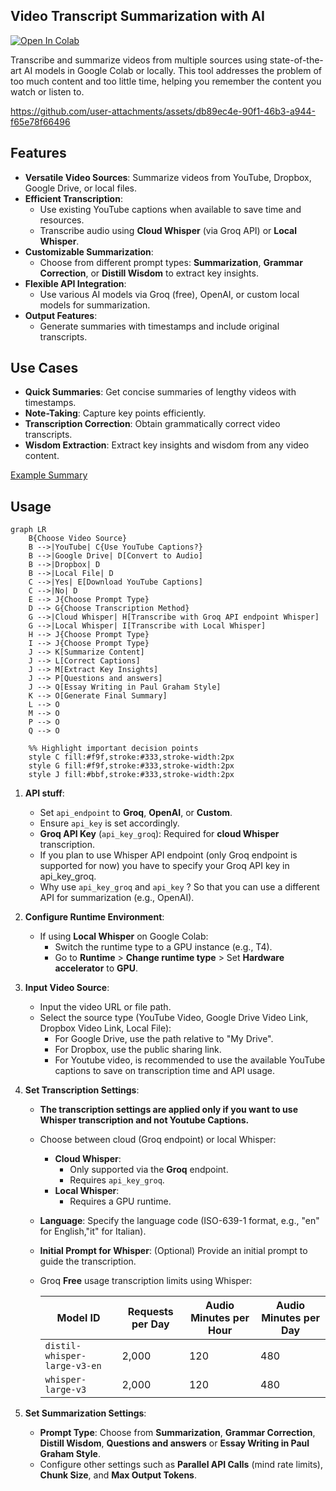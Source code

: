 ## Video Transcript Summarization with AI

[![Open In Colab](https://colab.research.google.com/assets/colab-badge.svg)](https://colab.research.google.com/drive/16sLs1fJ7inP1wKw90zgk7Q_88N4sFU1v?usp=sharing)

Transcribe and summarize videos from multiple sources using state-of-the-art AI models in Google Colab or locally. This tool addresses the problem of too much content and too little time, helping you remember the content you watch or listen to.

https://github.com/user-attachments/assets/db89ec4e-90f1-46b3-a944-f65e78f66496

## Features

- **Versatile Video Sources**: Summarize videos from YouTube, Dropbox, Google Drive, or local files.
- **Efficient Transcription**:
  - Use existing YouTube captions when available to save time and resources.
  - Transcribe audio using **Cloud Whisper** (via Groq API) or **Local Whisper**.
- **Customizable Summarization**:
  - Choose from different prompt types: **Summarization**, **Grammar Correction**, or **Distill Wisdom** to extract key insights.
- **Flexible API Integration**:
  - Use various AI models via Groq (free), OpenAI, or custom local models for summarization.
- **Output Features**:
  - Generate summaries with timestamps and include original transcripts.

## Use Cases

- **Quick Summaries**: Get concise summaries of lengthy videos with timestamps.
- **Note-Taking**: Capture key points efficiently.
- **Transcription Correction**: Obtain grammatically correct video transcripts.
- **Wisdom Extraction**: Extract key insights and wisdom from any video content.

[Example Summary](Video%20summaries%20examples/ngvOyccUzzY_captions_FINAL.md)

## Usage

```mermaid
graph LR
    B{Choose Video Source}
    B -->|YouTube| C{Use YouTube Captions?}
    B -->|Google Drive| D[Convert to Audio]
    B -->|Dropbox| D
    B -->|Local File| D
    C -->|Yes| E[Download YouTube Captions]
    C -->|No| D
    E --> J{Choose Prompt Type}
    D --> G{Choose Transcription Method}
    G -->|Cloud Whisper| H[Transcribe with Groq API endpoint Whisper]
    G -->|Local Whisper| I[Transcribe with Local Whisper]
    H --> J{Choose Prompt Type}
    I --> J{Choose Prompt Type}
    J --> K[Summarize Content]
    J --> L[Correct Captions]
    J --> M[Extract Key Insights]
    J --> P[Questions and answers]
    J --> Q[Essay Writing in Paul Graham Style]
    K --> O[Generate Final Summary]
    L --> O
    M --> O
    P --> O
    Q --> O

    %% Highlight important decision points
    style C fill:#f9f,stroke:#333,stroke-width:2px
    style G fill:#f9f,stroke:#333,stroke-width:2px
    style J fill:#bbf,stroke:#333,stroke-width:2px
```

1. **API stuff**:
     - Set `api_endpoint` to **Groq**, **OpenAI**, or **Custom**.
     - Ensure `api_key` is set accordingly.
     - **Groq API Key** (`api_key_groq`): Required for **cloud Whisper** transcription.
     - If you plan to use Whisper API endpoint (only Groq endpoint is supported for now) you have to specify your Groq API key in api_key_groq.
     - Why use `api_key_groq` and `api_key` ? So that you can use a different API for summarization (e.g., OpenAI).
2. **Configure Runtime Environment**:
   - If using **Local Whisper** on Google Colab:
     - Switch the runtime type to a GPU instance (e.g., T4).
     - Go to **Runtime** > **Change runtime type** > Set **Hardware accelerator** to **GPU**.
3. **Input Video Source**:
   - Input the video URL or file path.
    - Select the source type (YouTube Video, Google Drive Video Link, Dropbox Video Link, Local File):
      - For Google Drive, use the path relative to "My Drive".
      - For Dropbox, use the public sharing link. 
      - For Youtube video, is recommended to use the available YouTube captions to save on transcription time and API usage.
4. **Set Transcription Settings**:
   - **The transcription settings are applied only if you want to use Whisper transcription and not Youtube Captions.**
   - Choose between cloud (Groq endpoint) or local Whisper:
     - **Cloud Whisper**:
       - Only supported via the **Groq** endpoint.
       - Requires `api_key_groq`.
     - **Local Whisper**:
       - Requires a GPU runtime.
   - **Language**: Specify the language code (ISO-639-1 format, e.g., "en" for English,"it" for Italian).
   - **Initial Prompt for Whisper**: (Optional) Provide an initial prompt to guide the transcription.
    - Groq **Free** usage transcription limits using Whisper:

      | Model ID                      | Requests per Day | Audio Minutes per Hour | Audio Minutes per Day |
      |-------------------------------|------------------|------------------------|-----------------------|
      | `distil-whisper-large-v3-en`  | 2,000            | 120                    | 480                   |
      | `whisper-large-v3`            | 2,000            | 120                    | 480                   |

5. **Set Summarization Settings**:
   - **Prompt Type**: Choose from **Summarization**, **Grammar Correction**, **Distill Wisdom**, **Questions and answers** or **Essay Writing in Paul Graham Style**.
   - Configure other settings such as **Parallel API Calls** (mind rate limits), **Chunk Size**, and **Max Output Tokens**.
